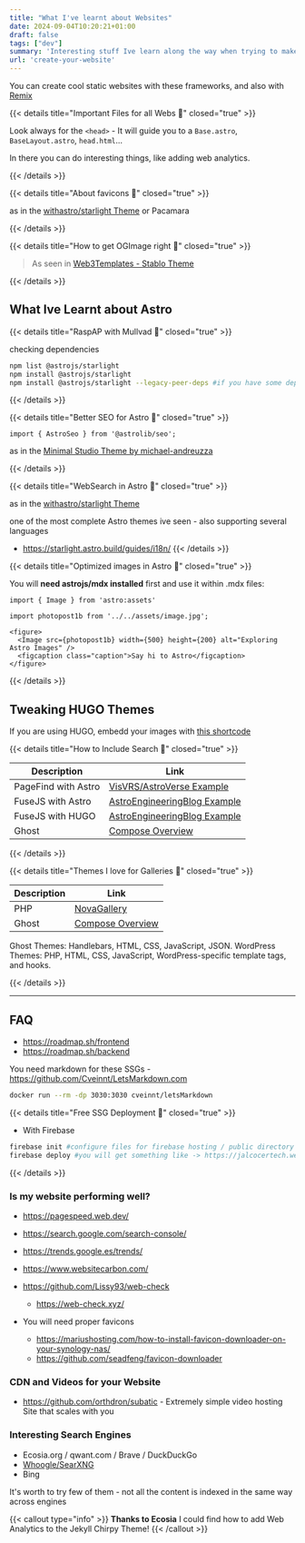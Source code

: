```yaml
---
title: "What I've learnt about Websites"
date: 2024-09-04T10:20:21+01:00
draft: false
tags: ["dev"]
summary: 'Interesting stuff Ive learn along the way when trying to make better Websites. A Non-WebDev perspective.'
url: 'create-your-website'
---
```


You can create cool static websites with these frameworks, and also with [Remix](https://github.com/jacob-ebey/remix-ssg)

{{< details title="Important Files for all Webs 📌" closed="true" >}}


Look always for the `<head>` - It will guide you to a `Base.astro`, `BaseLayout.astro`, `head.html`...

In there you can do interesting things, like adding web analytics.

{{< /details >}}


{{< details title="About favicons 📌" closed="true" >}}

as in the [withastro/starlight Theme](https://github.com/IoTechCrafts/starlight-SSG) or Pacamara

{{< /details >}}


{{< details title="How to get OGImage right 📌" closed="true" >}}



> As seen in [Web3Templates - Stablo Theme](https://github.com/IoTechCrafts/stablo-astro-SSG)

{{< /details >}}


## What Ive Learnt about Astro


{{< details title="RaspAP with Mullvad 📌" closed="true" >}}

checking dependencies

```sh
npm list @astrojs/starlight
npm install @astrojs/starlight
npm install @astrojs/starlight --legacy-peer-deps #if you have some dep issues
```


{{< /details >}}




{{< details title="Better SEO for Astro 📌" closed="true" >}}

```astro
import { AstroSeo } from '@astrolib/seo';
```

as in the [Minimal Studio Theme by michael-andreuzza ](https://github.com/IoTechCrafts/minimalstudio-ssg)

{{< /details >}}

{{< details title="WebSearch in Astro 📌" closed="true" >}}


as in the [withastro/starlight Theme](https://github.com/IoTechCrafts/starlight-SSG)

one of the most complete Astro themes ive seen - also supporting several languages
* https://starlight.astro.build/guides/i18n/
{{< /details >}}

{{< details title="Optimized images in Astro 📌" closed="true" >}}

You will **need astrojs/mdx installed** first and use it within .mdx files:

```astro
import { Image } from 'astro:assets'

import photopost1b from '../../assets/image.jpg';

<figure>
  <Image src={photopost1b} width={500} height={200} alt="Exploring Astro Images" />
  <figcaption class="caption">Say hi to Astro</figcaption>
</figure>
```

{{< /details >}}




## Tweaking HUGO Themes


If you are using HUGO, embedd your images with [this shortcode](https://raw.githubusercontent.com/gohugoio/hugo/master/tpl/tplimpl/embedded/templates/shortcodes/figure.html)

{{< details title="How to Include Search 📌" closed="true" >}}

| **Description**                        | **Link**                                   |
|----------------------------------------|--------------------------------------------|
| PageFind with Astro      | [VisVRS/AstroVerse Example](https://github.com/IoTechCrafts/astroverse)    |
| FuseJS with Astro      | [AstroEngineeringBlog Example](https://github.com/EddyVinck/astro-engineering-blog)    |
| FuseJS with HUGO      | [AstroEngineeringBlog Example](https://github.com/EddyVinck/astro-engineering-blog)    |
| Ghost                | [Compose Overview](https://docs.docker.com/compose/) |


{{< /details >}}

{{< details title="Themes I love for Galleries 📌" closed="true" >}}

| **Description**                        | **Link**                                   |
|----------------------------------------|--------------------------------------------|
| PHP          | [NovaGallery](https://github.com/novafacile/novagallery)    |
| Ghost                | [Compose Overview](https://docs.docker.com/compose/) |

Ghost Themes: Handlebars, HTML, CSS, JavaScript, JSON.
WordPress Themes: PHP, HTML, CSS, JavaScript, WordPress-specific template tags, and hooks.

{{< /details >}}

---

## FAQ

* https://roadmap.sh/frontend
* https://roadmap.sh/backend

You need markdown for these SSGs - https://github.com/Cveinnt/LetsMarkdown.com

```sh
docker run --rm -dp 3030:3030 cveinnt/letsMarkdown
```

{{< details title="Free SSG Deployment 📌" closed="true" >}}

* With Firebase

```sh
firebase init #configure files for firebase hosting / public directory is normall public for HUGO and dist for Astro/nodes
firebase deploy #you will get something like -> https://jalcocertech.web.app/
```

{{< /details >}}

### Is my website performing well?

* https://pagespeed.web.dev/
* https://search.google.com/search-console/

* https://trends.google.es/trends/

* https://www.websitecarbon.com/

* https://github.com/Lissy93/web-check
    * https://web-check.xyz/

* You will need proper favicons
    * https://mariushosting.com/how-to-install-favicon-downloader-on-your-synology-nas/
    * https://github.com/seadfeng/favicon-downloader

### CDN and Videos for your Website

* https://github.com/orthdron/subatic - Extremely simple video hosting Site that scales with you



### Interesting Search Engines

* Ecosia.org / qwant.com / Brave / DuckDuckGo
* [Whoogle/SearXNG](https://jalcocert.github.io/RPi/posts/selfh-internet-better/)
* Bing 

It's worth to try few of them - not all the content is indexed in the same way across engines

{{< callout type="info" >}}
**Thanks to Ecosia** I could find how to add Web Analytics to the Jekyll Chirpy Theme!
{{< /callout >}}